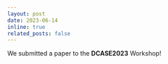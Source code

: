 ```yaml
---
layout: post
date: 2023-06-14
inline: true
related_posts: false
---
```


We submitted a paper to the **DCASE2023** Workshop!

